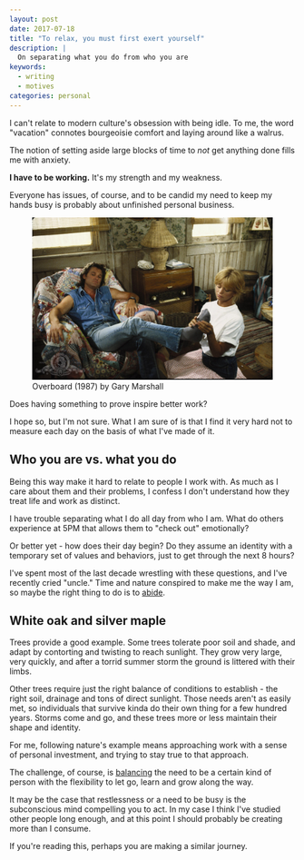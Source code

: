 ```yaml
---
layout: post
date: 2017-07-18
title: "To relax, you must first exert yourself"
description: |
  On separating what you do from who you are
keywords:
  - writing
  - motives
categories: personal
---
```

I can't relate to modern culture's obsession with being idle. To me, the word "vacation" connotes bourgeoisie comfort and laying around like a walrus. 

The notion of setting aside large blocks of time to _not_ get anything done fills me with anxiety.

<!--more-->

**I have to be working.** It's my strength and my weakness. 

Everyone has issues, of course, and to be candid my need to keep my hands busy is probably about unfinished personal business.

<figure class="jb_picture"><img itemprop="image" alt="Overboard (1987) by Gary Marshall" src="/images/2017/07/overboard-1987-goldiehawn-kurt-russell.jpg" longdesc="#e9d79173"><figcaption id="e9d79173">Overboard (1987) by Gary Marshall</figcaption></figure>

Does having something to prove inspire better work? 

I hope so, but I'm not sure. What I am sure of is that I find it very hard not to measure each day on the basis of what I've made of it. 

## Who you are vs. what you do

Being this way make it hard to relate to people I work with. As much as I care about them and their problems, I confess I don't understand how they treat life and work as distinct.

I have trouble separating what I do all day from who I am. What do others experience at 5PM that allows them to "check out" emotionally? 

Or better yet - how does their day begin? Do they assume an identity with a temporary set of values and behaviors, just to get through the next 8 hours? 

I've spent most of the last decade wrestling with these questions, and I've recently cried "uncle." Time and nature conspired to make me the way I am, so maybe the right thing to do is to [abide](https://dictionarykiwi.com/2016/10/17/the-dude-abides-what-does-abide-mean-in-that-context/111/).

## White oak and silver maple

Trees provide a good example. Some trees tolerate poor soil and shade, and adapt by contorting and twisting to reach sunlight. They grow very large, very quickly, and after a torrid summer storm the ground is littered with their limbs.

Other trees require just the right balance of conditions to establish - the right soil, drainage and tons of direct sunlight. Those needs aren't as easily met, so individuals that survive kinda do their own thing for a few hundred years. Storms come and go, and these trees more or less maintain their shape and identity.

For me, following nature's example means approaching work with a sense of personal investment, and trying to stay true to that approach. 

The challenge, of course, is [balancing](https://www.goodreads.com/quotes/1219761-remain-true-to-yourself-but-move-ever-upward-toward-greater) the need to be a certain kind of person with the flexibility to let go, learn and grow along the way. 

It may be the case that restlessness or a need to be busy is the subconscious mind compelling you to act. In my case I think I've studied other people long enough, and at this point I should probably be creating more than I consume. 

If you're reading this, perhaps you are making a similar journey. 



